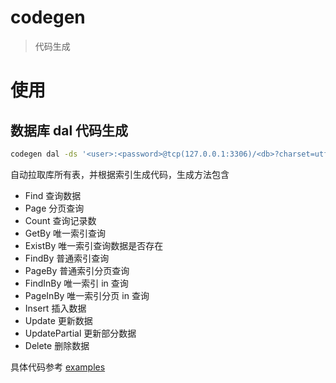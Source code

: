 # codegen
> 代码生成

# 使用
## 数据库 dal 代码生成
```bash
codegen dal -ds '<user>:<password>@tcp(127.0.0.1:3306)/<db>?charset=utf8mb4'
```

自动拉取库所有表，并根据索引生成代码，生成方法包含
- Find 查询数据
- Page 分页查询
- Count 查询记录数
- GetBy 唯一索引查询
- ExistBy 唯一索引查询数据是否存在
- FindBy 普通索引查询
- PageBy 普通索引分页查询
- FindInBy 唯一索引 in 查询
- PageInBy 唯一索引分页 in 查询
- Insert 插入数据
- Update 更新数据
- UpdatePartial 更新部分数据
- Delete 删除数据

具体代码参考 [examples](./examples/dal/dao)
